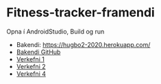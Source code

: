 # Fitness-tracker-framendi
Opna í AndroidStudio, Build og run
- Bakendi: https://hugbo2-2020.herokuapp.com/
- [Bakendi GitHub](https://github.com/nth15/Fitness-Tracker)
- [Verkefni 1](https://github.com/arnarsnaeland/Fitness-tracker-framendi/blob/master/onnur_gogn/Verkefni1.pdf)
- [Verkefni 2](https://github.com/arnarsnaeland/Fitness-tracker-framendi/blob/master/onnur_gogn/verkefni2.pdf)
- [Verkefni 4](https://github.com/arnarsnaeland/Fitness-tracker-framendi/blob/master/onnur_gogn/Verkefni4.pdf)
